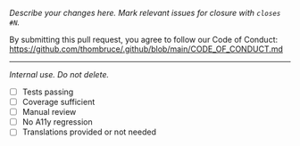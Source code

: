 _Describe your changes here. Mark relevant issues for closure with `closes #N`._

By submitting this pull request, you agree to follow our Code of Conduct: https://github.com/thombruce/.github/blob/main/CODE_OF_CONDUCT.md

---

_Internal use. Do not delete._

- [ ] Tests passing
- [ ] Coverage sufficient
- [ ] Manual review
- [ ] No A11y regression
- [ ] Translations provided or not needed
